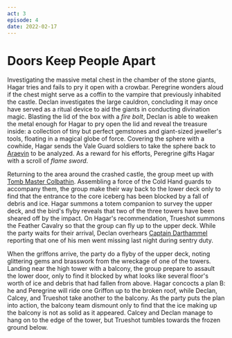 ```yaml
---
act: 3
episode: 4
date: 2022-02-17
---
```

# Doors Keep People Apart
Investigating the massive metal chest in the chamber of the stone giants, Hagar tries and fails to pry it open with a crowbar. Peregrine wonders aloud if the chest might serve as a coffin to the vampire that previously inhabited the castle. Declan investigates the large cauldron, concluding it may once have served as a ritual device to aid the giants in conducting divination magic. Blasting the lid of the box with a *fire bolt*, Declan is able to weaken the metal enough for Hagar to pry open the lid and reveal the treasure inside: a collection of tiny but perfect gemstones and giant-sized jeweller's tools, floating in a magical globe of force. Covering the sphere with a cowhide, Hagar sends the Vale Guard soldiers to take the sphere back to [Araevin](../npcs/araevin-teshurr.md) to be analyzed. As a reward for his efforts, Peregrine gifts Hagar with a scroll of *flame sword*.

Returning to the area around the crashed castle, the group meet up with [Tomb Master Colbathin](../npcs/kinyon-colbathin.md). Assembling a force of the Cold Hand guards to accompany them, the group make their way back to the lower deck only to find that the entrance to the core iceberg has been blocked by a fall of debris and ice. Hagar summons a totem companion to survey the upper deck, and the bird's flyby reveals that two of the three towers have been sheared off by the impact. On Hagar's recommendation, Trueshot summons the Feather Cavalry so that the group can fly up to the upper deck. While the party waits for their arrival, Declan overhears [Captain Darthammel](../npcs/rhaellen-darthammel.md) reporting that one of his men went missing last night during sentry duty.

When the griffons arrive, the party do a flyby of the upper deck, noting glittering gems and brasswork from the wreckage of one of the towers. Landing near the high tower with a balcony, the group prepare to assault the lower door, only to find it blocked by what looks like several floor's worth of ice and debris that had fallen from above. Hagar concocts a plan B: he and Peregrine will ride one Griffon up to the broken roof, while Declan, Calcey, and Trueshot take another to the balcony. As the party puts the plan into action, the balcony team dismount only to find that the ice making up the balcony is not as solid as it appeared. Calcey and Declan manage to hang on to the edge of the tower, but Trueshot tumbles towards the frozen ground below.